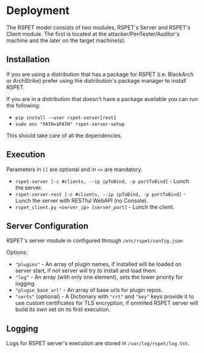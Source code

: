 # Deployment

The RSPET model consists of two modules, RSPET's Server and RSPET's Client module.
The first is located at the attacker/PenTester/Auditor's machine and the later on
the target machine(s).

## Installation

 If you are using a distribution that has a package for RSPET (i.e. BlackArch or ArchStrike) prefer using the distribution's
 package manager to install RSPET.

 If you are in a distribution that doesn't have a package available you can run the following:
 * `pip install --user rspet-server[rest]`
 * `sudo env "PATH=$PATH" rspet-server-setup`

This should take care of all the dependencies.

## Execution

Parameters in `[]` are optional and in `<>` are mandatory.

* `rspet-server [-c #clients, --ip ipToBind, -p portToBind]` - Lunch the server.
* `rspet-server-rest [-c #clients, --ip ipToBind, -p portToBind]` - Lunch the server with RESTful WebAPI (no Console).
* `rspet_client.py <server_ip> [server_port]` - Lunch the client.

## Server Configuration

RSPET's server module in configured through `/etc/rspet/config.json`

Options:
* `"plugins"` - An array of plugin names, if installed will be loaded on server start, if not server will try to install and load them.
* `"log"` - An array (with only one element), sets the lower priority for logging.
* `"plugin_base_url"` - An array of base urls for plugin repos.
* `"certs"` (optional) - A Dictionary with `"crt"` and `"key"` keys provide it to use custom certificates for TLS encryption, if ommited RSPET server will build its own set on its first execution.

## Logging

Logs for RSPET server's execution are stored in `/var/log/rspet/log.txt`.
